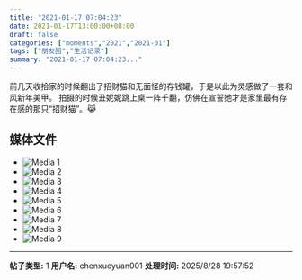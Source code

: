 ```yaml
---
title: "2021-01-17 07:04:23"
date: 2021-01-17T13:00:00+08:00
draft: false
categories: ["moments","2021","2021-01"]
tags: ["朋友圈","生活记录"]
summary: "2021-01-17 07:04:23..."
---
```


前几天收拾家的时候翻出了招财猫和无面怪的存钱罐，于是以此为灵感做了一套和风新年美甲。
拍摄的时候丑妮妮跳上桌一阵千翻，仿佛在宣誓她才是家里最有存在感的那只“招财猫”。😹

## 媒体文件

- ![Media 1](/Moments/photos/2021-01-17/202101170704230.jpg)
- ![Media 2](/Moments/photos/2021-01-17/202101170704231.jpg)
- ![Media 3](/Moments/photos/2021-01-17/202101170704232.jpg)
- ![Media 4](/Moments/photos/2021-01-17/202101170704233.jpg)
- ![Media 5](/Moments/photos/2021-01-17/202101170704234.jpg)
- ![Media 6](/Moments/photos/2021-01-17/202101170704235.jpg)
- ![Media 7](/Moments/photos/2021-01-17/202101170704236.jpg)
- ![Media 8](/Moments/photos/2021-01-17/202101170704237.jpg)
- ![Media 9](/Moments/photos/2021-01-17/202101170704238.jpg)

---

**帖子类型:** 1
**用户名:** chenxueyuan001
**处理时间:** 2025/8/28 19:57:52